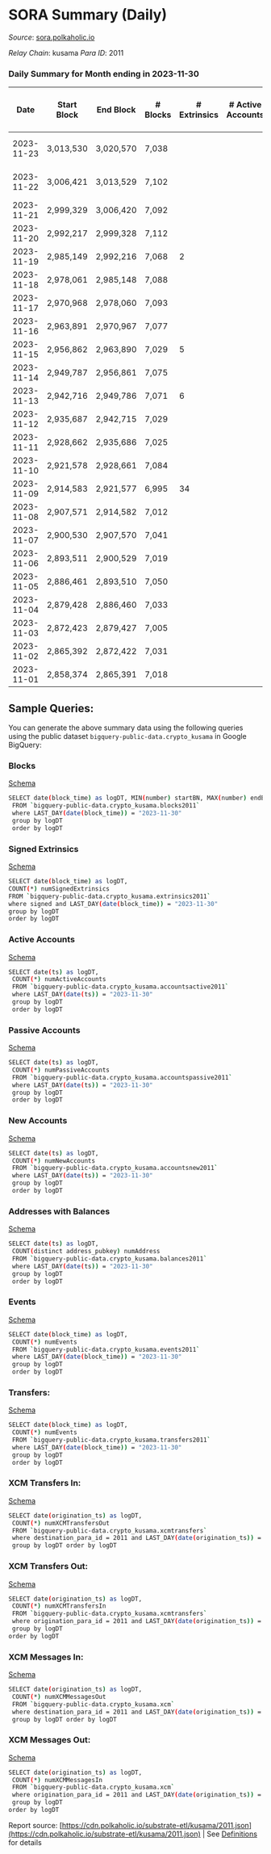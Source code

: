 # SORA Summary (Daily)

_Source_: [sora.polkaholic.io](https://sora.polkaholic.io)

*Relay Chain*: kusama
*Para ID*: 2011



### Daily Summary for Month ending in 2023-11-30


| Date    | Start Block | End Block | # Blocks | # Extrinsics | # Active Accounts | # Passive Accounts | # New Accounts | # Addresses | # Events  | # Transfers ($USD) | # XCM Transfers In ($USD) | # XCM Transfers Out ($USD) | # XCM In | # XCM Out | Issues |
|---------|-------------|-----------|----------|--------------|-------------------|--------------------|----------------|-------------|-----------|--------------------|---------------------------|----------------------------|----------|-----------|--------|
| 2023-11-23 | 3,013,530 | 3,020,570 | 7,038 |  |  |  |  |  | 14,518 |   | 2 ($121.56) | 4 ($499.42) | 2 | 4 | 3 missing (0.04%) |
| 2023-11-22 | 3,006,421 | 3,013,529 | 7,102 |  |  |  |  |  | 14,283 |   | 5 ($476.77) | 1 ($20.75) | 5 | 1 | 7 missing (0.10%) |
| 2023-11-21 | 2,999,329 | 3,006,420 | 7,092 |  |  |  |  |  | 14,271 |   |   |   |  |  |  |
| 2023-11-20 | 2,992,217 | 2,999,328 | 7,112 |  |  |  |  |  | 14,262 |   | 1 ($78.76) |   | 1 |  |  |
| 2023-11-19 | 2,985,149 | 2,992,216 | 7,068 | 2 |  |  |  |  | 14,149 |   |   |   |  |  |  |
| 2023-11-18 | 2,978,061 | 2,985,148 | 7,088 |  |  |  |  |  | 14,186 |   | 1 ($295.45) |   | 1 |  |  |
| 2023-11-17 | 2,970,968 | 2,978,060 | 7,093 |  |  |  |  |  | 14,260 |   | 3 ($933.86) | 2 ($614.45) | 6 | 3 |  |
| 2023-11-16 | 2,963,891 | 2,970,967 | 7,077 |  |  |  |  |  | 14,238 |   | 6 ($70.14) | 2 ($26.55) | 13 | 4 |  |
| 2023-11-15 | 2,956,862 | 2,963,890 | 7,029 | 5 |  |  |  |  | 14,116 |   | 2 ($66.05) |   | 6 |  |  |
| 2023-11-14 | 2,949,787 | 2,956,861 | 7,075 |  |  |  |  |  | 14,442 |   | 5 ($71.62) |   | 9 |  |  |
| 2023-11-13 | 2,942,716 | 2,949,786 | 7,071 | 6 |  |  |  |  | 14,298 |   | 6 ($1,396.06) | 1 ($35.50) | 17 | 3 |  |
| 2023-11-12 | 2,935,687 | 2,942,715 | 7,029 |  |  |  |  |  | 14,146 |   | 7 ($264.22) |   | 15 |  |  |
| 2023-11-11 | 2,928,662 | 2,935,686 | 7,025 |  |  |  |  |  | 14,080 |   | 1 ($155.45) | 1 ($24.94) | 1 | 1 |  |
| 2023-11-10 | 2,921,578 | 2,928,661 | 7,084 |  |  |  |  |  | 14,235 |   | 4 ($413.72) | 1 ($332.08) | 4 | 1 |  |
| 2023-11-09 | 2,914,583 | 2,921,577 | 6,995 | 34 |  |  |  |  | 14,629 |   | 6 ($242.63) | 1 ($2.73) | 6 | 1 |  |
| 2023-11-08 | 2,907,571 | 2,914,582 | 7,012 |  |  |  |  |  | 14,124 |   | 7 ($370.91) |   | 12 |  |  |
| 2023-11-07 | 2,900,530 | 2,907,570 | 7,041 |  |  |  |  |  | 14,113 |   | 1 ($194.25) | 1  | 2 | 4 |  |
| 2023-11-06 | 2,893,511 | 2,900,529 | 7,019 |  |  |  |  |  | 14,042 |   |   |   |  |  |  |
| 2023-11-05 | 2,886,461 | 2,893,510 | 7,050 |  |  |  |  |  | 14,128 |   | 2 ($92.98) |   | 2 |  |  |
| 2023-11-04 | 2,879,428 | 2,886,460 | 7,033 |  |  |  |  |  | 14,082 |   | 1 ($103.81) |   | 2 |  |  |
| 2023-11-03 | 2,872,423 | 2,879,427 | 7,005 |  |  |  |  |  | 14,029 |   |   | 1 ($483.45) |  | 1 |  |
| 2023-11-02 | 2,865,392 | 2,872,422 | 7,031 |  |  |  |  |  | 14,078 |   | 1 ($2.30) |   | 1 |  |  |
| 2023-11-01 | 2,858,374 | 2,865,391 | 7,018 |  |  |  |  |  | 14,148 |   | 4 ($959.59) | 4 ($364.45) | 4 | 4 |  |

## Sample Queries:
You can generate the above summary data using the following queries using the public dataset `bigquery-public-data.crypto_kusama` in Google BigQuery:


### Blocks 

[Schema](https://github.com/colorfulnotion/substrate-etl/blob/main/schema/blocks.json)

```bash
SELECT date(block_time) as logDT, MIN(number) startBN, MAX(number) endBN, COUNT(*) numBlocks 
 FROM `bigquery-public-data.crypto_kusama.blocks2011`  
 where LAST_DAY(date(block_time)) = "2023-11-30" 
 group by logDT 
 order by logDT
```

### Signed Extrinsics 

[Schema](https://github.com/colorfulnotion/substrate-etl/blob/main/schema/extrinsics.json)

```bash
SELECT date(block_time) as logDT, 
COUNT(*) numSignedExtrinsics 
FROM `bigquery-public-data.crypto_kusama.extrinsics2011`  
where signed and LAST_DAY(date(block_time)) = "2023-11-30" 
group by logDT 
order by logDT
```

### Active Accounts 

[Schema](https://github.com/colorfulnotion/substrate-etl/blob/main/schema/accountsactive.json)

```bash
SELECT date(ts) as logDT, 
 COUNT(*) numActiveAccounts 
 FROM `bigquery-public-data.crypto_kusama.accountsactive2011` 
 where LAST_DAY(date(ts)) = "2023-11-30" 
 group by logDT 
 order by logDT
```

### Passive Accounts 

[Schema](https://github.com/colorfulnotion/substrate-etl/blob/main/schema/accountspassive.json)

```bash
SELECT date(ts) as logDT, 
 COUNT(*) numPassiveAccounts 
 FROM `bigquery-public-data.crypto_kusama.accountspassive2011` 
 where LAST_DAY(date(ts)) = "2023-11-30" 
 group by logDT 
 order by logDT
```

### New Accounts 

[Schema](https://github.com/colorfulnotion/substrate-etl/blob/main/schema/accountsnew.json)

```bash
SELECT date(ts) as logDT, 
 COUNT(*) numNewAccounts 
 FROM `bigquery-public-data.crypto_kusama.accountsnew2011` 
 where LAST_DAY(date(ts)) = "2023-11-30" 
 group by logDT
 order by logDT
```

### Addresses with Balances 

[Schema](https://github.com/colorfulnotion/substrate-etl/blob/main/schema/balances.json)

```bash
SELECT date(ts) as logDT,
 COUNT(distinct address_pubkey) numAddress 
 FROM `bigquery-public-data.crypto_kusama.balances2011` 
 where LAST_DAY(date(ts)) = "2023-11-30" 
 group by logDT 
 order by logDT
```

### Events 

[Schema](https://github.com/colorfulnotion/substrate-etl/blob/main/schema/events.json)

```bash
SELECT date(block_time) as logDT, 
 COUNT(*) numEvents 
 FROM `bigquery-public-data.crypto_kusama.events2011` 
 where LAST_DAY(date(block_time)) = "2023-11-30" 
 group by logDT 
 order by logDT
```

### Transfers:

[Schema](https://github.com/colorfulnotion/substrate-etl/blob/main/schema/transfers.json)

```bash
SELECT date(block_time) as logDT, 
 COUNT(*) numEvents 
 FROM `bigquery-public-data.crypto_kusama.transfers2011` 
 where LAST_DAY(date(block_time)) = "2023-11-30" 
 group by logDT 
 order by logDT
```

### XCM Transfers In: 

[Schema](https://github.com/colorfulnotion/substrate-etl/blob/main/schema/xcmtransfers.json)

```bash
SELECT date(origination_ts) as logDT, 
 COUNT(*) numXCMTransfersOut 
 FROM `bigquery-public-data.crypto_kusama.xcmtransfers` 
 where destination_para_id = 2011 and LAST_DAY(date(origination_ts)) = "2023-11-30" 
 group by logDT order by logDT
```

### XCM Transfers Out: 

[Schema](https://github.com/colorfulnotion/substrate-etl/blob/main/schema/xcmtransfers.json)

```bash
SELECT date(origination_ts) as logDT, 
 COUNT(*) numXCMTransfersIn 
 FROM `bigquery-public-data.crypto_kusama.xcmtransfers` 
 where origination_para_id = 2011 and LAST_DAY(date(origination_ts)) = "2023-11-30" 
 group by logDT 
order by logDT
```

### XCM Messages In: 

[Schema](https://github.com/colorfulnotion/substrate-etl/blob/main/schema/xcm.json)

```bash
SELECT date(origination_ts) as logDT, 
 COUNT(*) numXCMMessagesOut 
 FROM `bigquery-public-data.crypto_kusama.xcm` 
 where destination_para_id = 2011 and LAST_DAY(date(origination_ts)) = "2023-11-30" 
 group by logDT order by logDT
```

### XCM Messages Out: 

[Schema](https://github.com/colorfulnotion/substrate-etl/blob/main/schema/xcm.json)

```bash
SELECT date(origination_ts) as logDT, 
 COUNT(*) numXCMMessagesIn 
 FROM `bigquery-public-data.crypto_kusama.xcm` 
 where origination_para_id = 2011 and LAST_DAY(date(origination_ts)) = "2023-11-30" 
 group by logDT 
order by logDT
```


Report source: [https://cdn.polkaholic.io/substrate-etl/kusama/2011.json](https://cdn.polkaholic.io/substrate-etl/kusama/2011.json) | See [Definitions](/DEFINITIONS.md) for details
